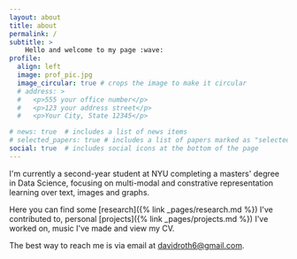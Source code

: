 ```yaml
---
layout: about
title: about
permalink: /
subtitle: > 
    Hello and welcome to my page :wave:
profile:
  align: left
  image: prof_pic.jpg
  image_circular: true # crops the image to make it circular
  # address: >
  #   <p>555 your office number</p>
  #   <p>123 your address street</p>
  #   <p>Your City, State 12345</p>

# news: true  # includes a list of news items
# selected_papers: true # includes a list of papers marked as "selected={true}"
social: true  # includes social icons at the bottom of the page
---
```

I'm currently a second-year student at NYU completing a masters' degree in Data Science, focusing on multi-modal and constrative representation learning over text, images and graphs.

Here you can find some [research]({% link _pages/research.md %}) I've contributed to, personal [projects]({% link _pages/projects.md %}) I've worked on, music I've made and view my CV.

The best way to reach me is via email at [davidroth6@gmail.com](mailto:davidroth6@gmail.com).